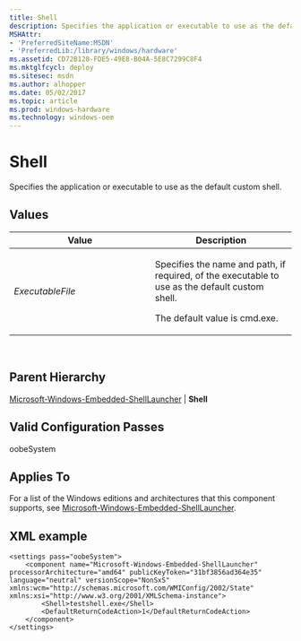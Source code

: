 ```yaml
---
title: Shell
description: Specifies the application or executable to use as the default custom shell.
MSHAttr:
- 'PreferredSiteName:MSDN'
- 'PreferredLib:/library/windows/hardware'
ms.assetid: CD72B128-FDE5-49E8-B04A-5E8C7299C8F4
ms.mktglfcycl: deploy
ms.sitesec: msdn
ms.author: alhopper
ms.date: 05/02/2017
ms.topic: article
ms.prod: windows-hardware
ms.technology: windows-oem
---
```


# Shell


Specifies the application or executable to use as the default custom shell.

## Values


<table>
<colgroup>
<col width="50%" />
<col width="50%" />
</colgroup>
<thead>
<tr class="header">
<th>Value</th>
<th>Description</th>
</tr>
</thead>
<tbody>
<tr class="odd">
<td><p><em>ExecutableFile</em></p></td>
<td><p>Specifies the name and path, if required, of the executable to use as the default custom shell.</p>
<p>The default value is cmd.exe.</p></td>
</tr>
</tbody>
</table>

 

## Parent Hierarchy


[Microsoft-Windows-Embedded-ShellLauncher](microsoft-windows-embedded-shelllauncher.md) | **Shell**

## Valid Configuration Passes


oobeSystem

## Applies To


For a list of the Windows editions and architectures that this component supports, see [Microsoft-Windows-Embedded-ShellLauncher](microsoft-windows-embedded-shelllauncher.md).

## XML example


```
<settings pass="oobeSystem">
    <component name="Microsoft-Windows-Embedded-ShellLauncher" processorArchitecture="amd64" publicKeyToken="31bf3856ad364e35" language="neutral" versionScope="NonSxS" xmlns:wcm="http://schemas.microsoft.com/WMIConfig/2002/State" xmlns:xsi="http://www.w3.org/2001/XMLSchema-instance">
        <Shell>testshell.exe</Shell>
        <DefaultReturnCodeAction>1</DefaultReturnCodeAction>
    </component>
</settings>
```

 

 






